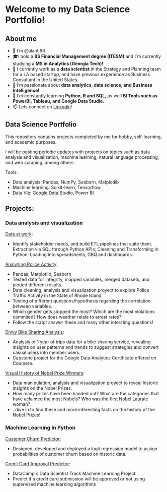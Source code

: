 # Welcome to my Data Science Portfolio!

## About me

- 👋 I’m @alantj96
- :mortar_board:I hold a **BS Financial Management degree (ITESM)** and I´m currently studying a **MS in Analytics (Georgia Tech)!**
- :star2: I currently work as a **data scientist** in the Strategy and Planning team for a LA based startup, and have previous experience as Business Consultant in the United States. 
- 👀 I’m passionate about **data analytics, data science, and Business Intelligence!**
- 🌱 I’m constantly learning **Python, R and SQL,** as well **BI Tools such as PowerBI, Tableau, and Google Data Studio.**
- 📫 Lets connect on [Linkedin](https://www.linkedin.com/in/alan-tang-jacome/)!

## Data Science Portfolio

This repository contains projects completed by me for hobby, self-learning, and academic purposes.

I will be posting periodic updates with projects on topics such as data analysis and visualization, machine learning, natural language processing, and web scraping, among others.

Tools: 
- Data analysis: Pandas, NumPy, Seaborn, Matplotlib
- Machine learning: Scikit-learn, Tensorflow
- Data Viz: Google Data Studio, Power BI

## Projects: 

### Data analysis and visualization

[Data at work]():
- Identify stakeholder needs, and build ETL pipelines that suite them. Extraction via SQL through Python APIs; Cleaning and Transforming in Python; Loading into spreadsheets, GBQ and dashboards. 

[Analyzing Police Activity](https://github.com/alantj96/alant-data-science-portfolio/blob/main/Analyzing%20Police%20Activity/Analyzing%20Police%20Activity%20with%20Pandas.ipynb):
- Pandas, Matplotlib, Seaborn
- Tested data for integrity, mapped variables, merged datasets, and plotted different results.
- Data cleaning, analysis and visualization proyect to explore Police Traffic Activity in the State of Rhode Island. 
- Testing of different questions/hypothesis regarding the correlation between variables.
- Which gender gets stopped the most? Which are the most violations commited? How does weather relate to arrest rates?
- Follow the script answer these and many other intersting questions!

[Divvy Bike Sharing Analysis](https://github.com/alantang96/alant-data-science-portfolio/blob/main/Divvy_bike_sharing_AlanT.ipynb): 
- Analysis of 1 year of trips data for a bike sharing service, revealing insights on user patterns and trends to suggest strategies and convert casual users into member users. 
- Capstone project for the Google Data Analytics Certificate offered on Coursera. 

[Visual History of Nobel Prize Winners](https://github.com/alantj96/alant-data-science-portfolio/blob/main/Nobel_prizes_AlanT.ipynb): 
- Data manipulation, analysis and visualization proyect to reveal historic insights on the Nobel Prizes. 
- How many prizes have been handed out? What are the categories that have aclaimed the most Nobels? Who was the first Nobel Laurate woman?..
- ..dive in to find these and more interesting facts on the history of the Nobel Prizes!

### Machine Learning in Python

[Customer Churn Predictor]():
- Designed, developed and deployed a logit regression model to assign probabilities of customer churn based on historic data. 

[Credit Card Approval Predictor]():
- DataCamp´s Data Scientist Track Machine Learning Project
- Predict if a credit card submission will be approved or not using supervised machine learning algorithms
